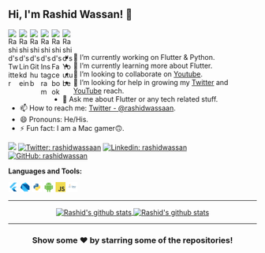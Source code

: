 ## Hi, I'm Rashid Wassan! 👋

<a href="https://twitter.com/rashidwassaan">
  <img align="left" alt="Rashid's Twitter" width="22px" src="https://cdn.jsdelivr.net/npm/simple-icons@v3/icons/twitter.svg" />
</a>
<a href="https://linkedin.com/in/rashidwassan">
  <img align="left" alt="Rashid's Linkdein" width="22px" src="https://cdn.jsdelivr.net/npm/simple-icons@v3/icons/linkedin.svg" />
</a>
<a href="https://github.com/rashidwassan">
  <img align="left" alt="Rashid's Github" width="22px" src="https://cdn.jsdelivr.net/npm/simple-icons@v3/icons/github.svg" />
</a>

<a href="https://instagram.com/rashidwassaan/">
  <img align="left" alt="Rashid's Instagram" width="22px" src="https://cdn.jsdelivr.net/npm/simple-icons@v3/icons/instagram.svg" />
</a>
<a href="https://www.facebook.com/rashidwassaan/">
  <img align="left" alt="Rashid's Facebook" width="22px" src="https://cdn.jsdelivr.net/npm/simple-icons@v3/icons/facebook.svg" />
</a>
<a href="https://www.youtube.com/rashidstechstuff/">
  <img align="left" alt="Rashid's Youtube" width="22px" src="https://cdn.jsdelivr.net/npm/simple-icons@v3/icons/youtube.svg" />
</a>

<br/>
<br/>

- 🔭 I’m currently working on Flutter & Python.
- 🌱 I’m currently learning more about Flutter.
- 👯 I’m looking to collaborate on [Youtube](https://www.youtube.com/c/RashidsTechStuff).
- 🤔 I’m looking for help in growing my [Twitter](https://twitter.com/rashidwassaan) and [YouTube](https://www.youtube.com/c/RashidsTechStuff) reach.
- 💬 Ask me about Flutter or any tech related stuff.
- 📫 How to reach me: [Twitter - @rashidwassaan](https://twitter.com/rashidwassaan).
- 😄 Pronouns: He/His.
- ⚡ Fun fact: I am a Mac gamer🙃.

![](https://komarev.com/ghpvc/?username=rashidwassan&color=blueviolet&label=Profile+Views)
[![Twitter: rashidwassaan](https://img.shields.io/twitter/follow/rashidwassaan?style=social)](https://twitter.com/rashidwassaan)
[![Linkedin: rashidwassan](https://img.shields.io/badge/-rashidwassan-blue?style=flat-square&logo=Linkedin&logoColor=white&link=https://www.linkedin.com/in/rashidwassan/)](https://www.linkedin.com/in/rashidwassan/)
[![GitHub: rashidwassan](https://img.shields.io/github/followers/rashidwassan?label=follow&style=social)](https://github.com/iampawan)


**Languages and Tools:**  

<code><img height="20" src="https://raw.githubusercontent.com/github/explore/80688e429a7d4ef2fca1e82350fe8e3517d3494d/topics/flutter/flutter.png"></code>
<code><img height="20" src="https://raw.githubusercontent.com/github/explore/80688e429a7d4ef2fca1e82350fe8e3517d3494d/topics/dart/dart.png"></code>
<code><img height="20" src="https://raw.githubusercontent.com/github/explore/80688e429a7d4ef2fca1e82350fe8e3517d3494d/topics/python/python.png"></code>
<code><img height="20" src="https://raw.githubusercontent.com/github/explore/80688e429a7d4ef2fca1e82350fe8e3517d3494d/topics/android/android.png"></code>
<code><img height="20" src="https://raw.githubusercontent.com/github/explore/80688e429a7d4ef2fca1e82350fe8e3517d3494d/topics/javascript/javascript.png"></code> 
<code><img height="20" src="https://raw.githubusercontent.com/github/explore/80688e429a7d4ef2fca1e82350fe8e3517d3494d/topics/java/java.png"></code> 

<hr>
<center>
<a href="https://github.com/rashidwassan">
 <img align="center" src="https://github-readme-stats.vercel.app/api?username=rashidwassan&show_icons=true&theme=dark&line_height=40" alt="Rashid's github stats"/>
 <img align="center" src="https://github-readme-stats.vercel.app/api/top-langs/?username=rashidwassan&langs_count=5&theme=dark" alt="Rashid's github stats"/>
</a>
<hr>

<div align="center">

### Show some ❤️ by starring some of the repositories!

</div>
